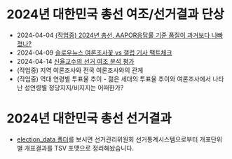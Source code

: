 # 2024년 대한민국 총선 여조/선거결과 단상

* 2024-04-04 [(작업중) 2024년 총선, AAPOR응답률 기준 품질이 과거보다 나빠졌나?](20240404Virtual.md)
* 2024-04-09 [슬로우뉴스 여론조사꽃 vs 갤럽 기사 팩트체크](20240409slownews.md)
* 2024-04-14 [신율교수의 선거 여조 분석 평가](20240414ShinYool.md)
* (작업중) 지역 여론조사와 전국 여론조사와의 관계
* (작업중) 역대 연령별 투표율 추이 - 젊은 세대의 투표율 추이와 여론조사에서 나타난 성연령별 정당지지/비지지는 어떠한가?


# 2024년 대한민국 총선 선거결과

* [election_data 폴더](election_data/README.md)를 보시면 선거관리위원회 선거통계시스템으로부터 개표단위별 개표결과를 TSV 포맷으로 정리해놨습니다.
